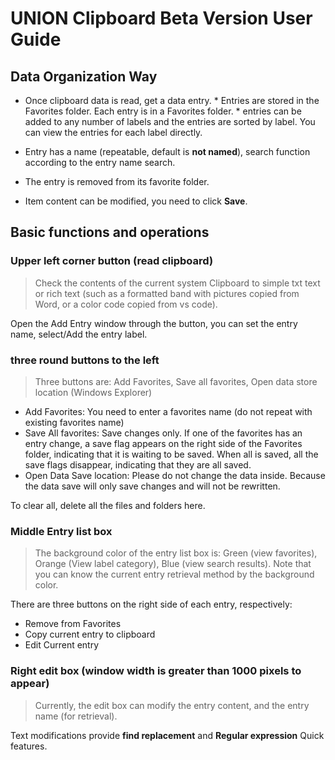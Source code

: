 # UNION Clipboard Beta Version User Guide


## Data Organization Way
* Once clipboard data is read, get a data entry. * Entries are stored in the Favorites folder.
Each entry is in a Favorites folder. * entries can be added to any number of labels and the entries are sorted by label.
You can view the entries for each label directly.
* Entry has a name (repeatable, default is __not named__), search function according to the entry name search.
* The entry is removed from its favorite folder.

* Item content can be modified, you need to click __Save__.

## Basic functions and operations
### Upper left corner button (read clipboard)
> Check the contents of the current system Clipboard to simple txt text or rich text (such as a formatted band with pictures copied from Word, or a color code copied from vs code).

Open the Add Entry window through the button, you can set the entry name, select/Add the entry label.
### three round buttons to the left
> Three buttons are: Add Favorites, Save all favorites, Open data store location (Windows Explorer)

* Add Favorites: You need to enter a favorites name (do not repeat with existing favorites name) 
* Save All favorites: Save changes only. If one of the favorites has an entry change, a save flag appears on the right side of the Favorites folder, indicating that it is waiting to be saved.
When all is saved, all the save flags disappear, indicating that they are all saved. 
* Open Data Save location: Please do not change the data inside. Because the data save will only save changes and will not be rewritten.

To clear all, delete all the files and folders here.
### Middle Entry list box
> The background color of the entry list box is: Green (view favorites), Orange (View label category), Blue (view search results).
Note that you can know the current entry retrieval method by the background color.

There are three buttons on the right side of each entry, respectively:
* Remove from Favorites
* Copy current entry to clipboard
* Edit Current entry

### Right edit box (window width is greater than 1000 pixels to appear)
> Currently, the edit box can modify the entry content, and the entry name (for retrieval).

Text modifications provide __find replacement__ and __Regular expression__ Quick features.

